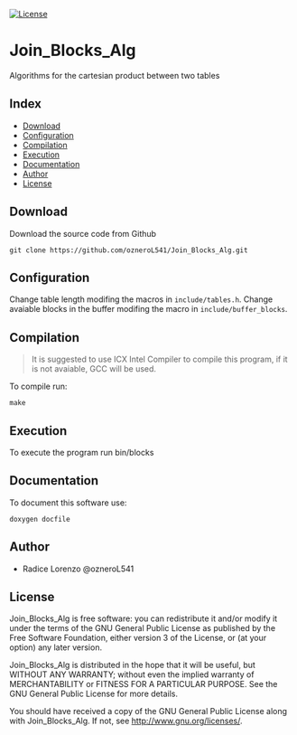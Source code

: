<a href="https://github.com/ozneroL541/Join_Blocks_Alg/blob/master/LICENSE"><img src="https://img.shields.io/github/license/ozneroL541/Join_Blocks_Alg?color=2b9348" alt="License"/></a>

# Join_Blocks_Alg
Algorithms for the cartesian product between two tables

## Index
 - [Download](#download)
 - [Configuration](#configuration)
 - [Compilation](#compilation)
 - [Execution](#execution)
 - [Documentation](#documentation)
 - [Author](#author)
 - [License](#license)

## Download
Download the source code from Github

    git clone https://github.com/ozneroL541/Join_Blocks_Alg.git

## Configuration
Change table length modifing the macros in `include/tables.h`.
Change avaiable blocks in the buffer modifing the macro in `include/buffer_blocks`.

## Compilation
> It is suggested to use ICX Intel Compiler to compile this program, if it is not avaiable, GCC will be used.

To compile run:

    make

## Execution
To execute the program run
    bin/blocks

## Documentation
To document this software use:

    doxygen docfile

## Author
- Radice Lorenzo @ozneroL541

## License
Join_Blocks_Alg is free software: you can redistribute it and/or modify it under the terms of the GNU General Public License as published by the Free Software Foundation, either version 3 of the License, or (at your option) any later version.

Join_Blocks_Alg is distributed in the hope that it will be useful, but WITHOUT ANY WARRANTY; without even the implied warranty of MERCHANTABILITY or FITNESS FOR A PARTICULAR PURPOSE. See the GNU General Public License for more details.

You should have received a copy of the GNU General Public License along with Join_Blocks_Alg. If not, see http://www.gnu.org/licenses/.
